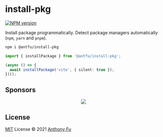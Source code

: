 # install-pkg

[![NPM version](https://img.shields.io/npm/v/@antfu/install-pkg?color=a1b858&label=)](https://www.npmjs.com/package/@antfu/install-pkg)

Install package programmatically. Detect package managers automatically (`npm`, `yarn` and `pnpm`).

```bash
npm i @antfu/install-pkg
```

```ts
import { installPackage } from '@antfu/install-pkg';

(async () => {
  await installPackage('vite', { silent: true });
})();
```

## Sponsors

<p align="center">
  <a href="https://cdn.jsdelivr.net/gh/antfu/static/sponsors.svg">
    <img src='https://cdn.jsdelivr.net/gh/antfu/static/sponsors.svg'/>
  </a>
</p>

## License

[MIT](./LICENSE) License © 2021 [Anthony Fu](https://github.com/antfu)
